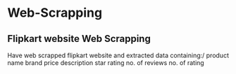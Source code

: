 # Web-Scrapping

## Flipkart website Web Scrapping

Have web scrapped flipkart website and extracted data containing:/
product name
brand
price
description
star rating
no. of reviews
no. of rating
